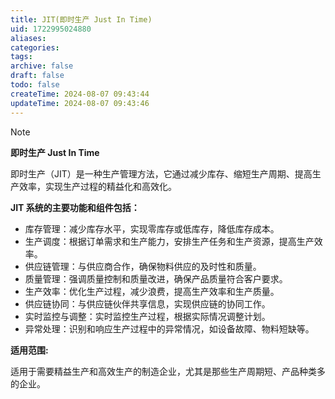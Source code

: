 ```yaml
---
title: JIT(即时生产 Just In Time)
uid: 1722995024880
aliases: 
categories: 
tags: 
archive: false
draft: false
todo: false
createTime: 2024-08-07 09:43:44
updateTime: 2024-08-07 09:43:46
---
```


> [!NOTE]
> **即时生产 Just In Time**
>
> 即时生产（JIT）是一种生产管理方法，它通过减少库存、缩短生产周期、提高生产效率，实现生产过程的精益化和高效化。

**JIT 系统的主要功能和组件包括：**

- 库存管理：减少库存水平，实现零库存或低库存，降低库存成本。
- 生产调度：根据订单需求和生产能力，安排生产任务和生产资源，提高生产效率。
- 供应链管理：与供应商合作，确保物料供应的及时性和质量。
- 质量管理：强调质量控制和质量改进，确保产品质量符合客户要求。
- 生产效率：优化生产过程，减少浪费，提高生产效率和生产质量。
- 供应链协同：与供应链伙伴共享信息，实现供应链的协同工作。
- 实时监控与调整：实时监控生产过程，根据实际情况调整计划。
- 异常处理：识别和响应生产过程中的异常情况，如设备故障、物料短缺等。

**适用范围:**

适用于需要精益生产和高效生产的制造企业，尤其是那些生产周期短、产品种类多的企业。
